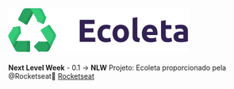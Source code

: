 <img src="public/assets/logo.svg"
      alt="Logo"
      right="200px"/>
---




**Next Level Week** - 0.1 -> **NLW** Projeto: Ecoleta proporcionado pela @Rocketseat🚀 [Rocketseat](http://github.com)
